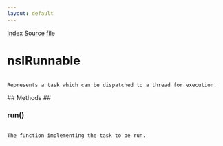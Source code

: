 ```yaml
---
layout: default
---
```

<div id='links'><a href="../index.html">Index</a>
<a href="http://dxr.mozilla.org/mozilla-central/source/xpcom/threads/nsIRunnable.idl">Source file</a>
</div>

# nsIRunnable #
<code>  
Represents a task which can be dispatched to a thread for execution.  
  
</code>
## Methods ##

### run() ###
<code>  
The function implementing the task to be run.  
  
</code>